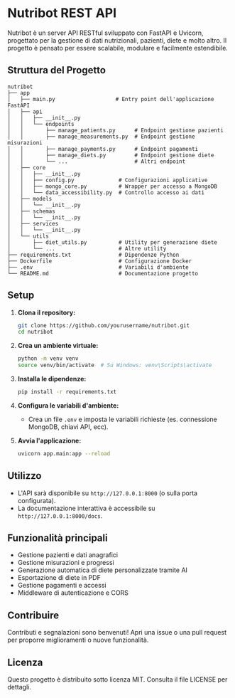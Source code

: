 # Nutribot REST API

Nutribot è un server API RESTful sviluppato con FastAPI e Uvicorn, progettato per la gestione di dati nutrizionali, pazienti, diete e molto altro. Il progetto è pensato per essere scalabile, modulare e facilmente estendibile.

## Struttura del Progetto

```
nutribot
├── app
│   ├── main.py                   # Entry point dell'applicazione FastAPI
│   ├── api
│   │   ├── __init__.py
│   │   └── endpoints
│   │       ├── manage_patients.py      # Endpoint gestione pazienti
│   │       ├── manage_measurements.py  # Endpoint gestione misurazioni
│   │       ├── manage_payments.py      # Endpoint pagamenti
│   │       ├── manage_diets.py         # Endpoint gestione diete
│   │       └── ...                     # Altri endpoint
│   ├── core
│   │   ├── __init__.py
│   │   ├── config.py              # Configurazioni applicative
│   │   ├── mongo_core.py          # Wrapper per accesso a MongoDB
│   │   └── data_accessibility.py  # Controllo accesso ai dati
│   ├── models
│   │   └── __init__.py
│   ├── schemas
│   │   └── __init__.py
│   ├── services
│   │   └── __init__.py
│   └── utils
│       ├── diet_utils.py          # Utility per generazione diete
│       └── ...                    # Altre utility
├── requirements.txt               # Dipendenze Python
├── Dockerfile                     # Configurazione Docker
├── .env                           # Variabili d'ambiente
└── README.md                      # Documentazione progetto
```

## Setup

1. **Clona il repository:**
   ```bash
   git clone https://github.com/yourusername/nutribot.git
   cd nutribot
   ```

2. **Crea un ambiente virtuale:**
   ```bash
   python -m venv venv
   source venv/bin/activate  # Su Windows: venv\Scripts\activate
   ```

3. **Installa le dipendenze:**
   ```bash
   pip install -r requirements.txt
   ```

4. **Configura le variabili d'ambiente:**
   - Crea un file `.env` e imposta le variabili richieste (es. connessione MongoDB, chiavi API, ecc).

5. **Avvia l'applicazione:**
   ```bash
   uvicorn app.main:app --reload
   ```

## Utilizzo

- L'API sarà disponibile su `http://127.0.0.1:8000` (o sulla porta configurata).
- La documentazione interattiva è accessibile su `http://127.0.0.1:8000/docs`.

## Funzionalità principali

- Gestione pazienti e dati anagrafici
- Gestione misurazioni e progressi
- Generazione automatica di diete personalizzate tramite AI
- Esportazione di diete in PDF
- Gestione pagamenti e accessi
- Middleware di autenticazione e CORS

## Contribuire

Contributi e segnalazioni sono benvenuti! Apri una issue o una pull request per proporre miglioramenti o nuove funzionalità.

## Licenza

Questo progetto è distribuito sotto licenza MIT. Consulta il file LICENSE per dettagli.